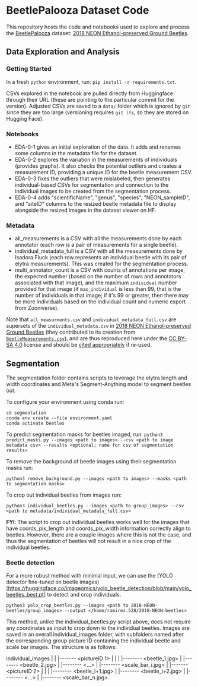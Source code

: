 # BeetlePalooza Dataset Code

This repository hosts the code and notebooks used to explore and process the [BeetlePalooza](https://github.com/Imageomics/BeetlePalooza-2024/wiki) dataset: [2018 NEON Ethanol-preserved Ground Beetles](https://huggingface.co/datasets/imageomics/2018-NEON-beetles).


## Data Exploration and Analysis

### Getting Started

In a fresh `python` environment, run:
`pip install -r requirements.txt`.

CSVs explored in the notebook are pulled directly from Huggingface through their URL (these are pointing to the particular commit for the version). Adjusted CSVs are saved to a `data/` folder which is ignored by `git` since they are too large (versioning requires `git lfs`, so they are stored on Hugging Face).

### Notebooks

 - EDA-0-1 gives an initial exploration of the data. It adds and renames some columns in the metadata file for the dataset.
 - EDA-0-2 explores the variation in the measurements of individuals (provides graphs). It also checks the potential outliers and creates a measurement ID, providing a unique ID for the beetle measurement CSV.
 - EDA-0-3 fixes the outliers that were mislabeled, then generates individual-based CSVs for segmentation and connection to the individual images to be created from the segmentation process. 
 - EDA-0-4 adds "scientificName", "genus", "species", "NEON_sampleID", and "siteID" columns to the resized beetle metadata file to display alongside the resized images in the dataset viewer on HF.

### Metadata

 - all_measurements is a CSV with all the measurements done by each annotator (each row is a pair of measurements for a single beetle).
 - individual_metadata_full is a CSV with all the measurements done by Isadora Fluck (each row represents an individual beetle with its pair of elytra measurements). This was created for the segmentation process.
 - multi_annotator_count is a CSV with counts of annotations per image, the expected number (based on the number of rows and annotators associated with that image), and the maximum `individual` number provided for that image (if `max_individual` is less than 99, that is the number of individuals in that image; if it's 99 or greater, then there may be more individuals based on the individual count and numeric export from Zooniverse).

Note that `all_measurments.csv` and `individual_metadata_full.csv` are supersets of the `individual_metadata.csv` in [2018 NEON Ethanol-preserved Ground Beetles](https://huggingface.co/datasets/imageomics/2018-NEON-beetles) (they contributed to its creation from [`BeetleMeasurements.csv`](https://huggingface.co/datasets/imageomics/2018-NEON-beetles/blob/main/BeetleMeasurements.csv)), and are thus reproduced here under the [CC BY-SA 4.0](https://creativecommons.org/licenses/by-sa/4.0/) license and should be [cited appropriately](https://huggingface.co/datasets/imageomics/2018-NEON-beetles#citation) if re-used.


## Segmentation

The segmentation folder contains scripts to leverage the elytra length and width coordinates and Meta's Segment-Anything model to segment beetles out. 

To configure your environment using conda run:
```
cd segmentation
conda env create --file environment.yaml
conda activate beetles
```

To predict segmentation masks for beetles imaged, run:
`python3 predict_masks.py --images <path to images> --csv <path to image metadata csv> --results <optional; name for csv of segmentation results>`

To remove the background of beetle images using their segmentation masks run:
```
python3 remove_background.py --images <path to images> --masks <path to segmentation masks>
```

To crop out individual beetles from images run:
```
python3 individual_beetles.py --images <path to group_images> --csv <path to metadata/individual_metadata_full.csv>
```

**FYI**: The script to crop out individual beetles works well for the images that have coords_pix_length and coords_pix_width information correctly align to beetles. However, there are a couple images where this is not the case, and thus the segmentation of beetles will not result in a nice crop of the individual beetles.


### Beetle detection

For a more robust method with minimal input, we can use the (YOLO detector fine-tuned on beetle images)[https://huggingface.co/imageomics/yolo_beetle_detection/blob/main/yolo_beetles_best.pt] to detect and crop individuals.

```
python3 yolo_crop_beetles.py --images <path to 2018-NEON-beetles/group_images> --output </home/ramirez.528/2018-NEON-beetles>
```

This method, unlike the individual_beetles.py script above, does not require any coordinates as input to crop down to the individual beetles. Images are saved in an overall individual_images folder, with subfolders named after the corresponding group picture ID containing the individual beetle and scale bar images. The structure is as follows:

individual_images
  |
  |
  |------- <pictureID 1>
  |             |
  |             |-------- <beetle_1.jpg>
  |             |-------- <beetle_2.jpg>
  |             |-------- <...>
  |             |-------- <scale_bar_i.jpg>
  |
  |------- <pictureID 2>
  |             |
  |             |-------- <beetle_i+1.jpg>
  |             |-------- <beetle_i+2.jpg>
  |             |-------- <...>
  |             |-------- <scale_bar_n.jpg>